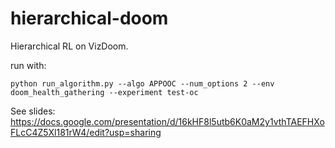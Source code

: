 # hierarchical-doom
Hierarchical RL on VizDoom. 

run with:

```
python run_algorithm.py --algo APPOOC --num_options 2 --env doom_health_gathering --experiment test-oc
```


See slides: https://docs.google.com/presentation/d/16kHF8l5utb6K0aM2y1vthTAEFHXoFLcC4Z5Xl181rW4/edit?usp=sharing
